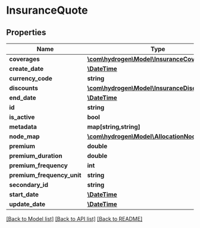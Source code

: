 # InsuranceQuote

## Properties
Name | Type | Description | Notes
------------ | ------------- | ------------- | -------------
**coverages** | [**\com\hydrogen\Model\InsuranceCoverageMap[]**](InsuranceCoverageMap.md) |  | [optional] 
**create_date** | [**\DateTime**](\DateTime.md) |  | [optional] 
**currency_code** | **string** | currencyCode | 
**discounts** | [**\com\hydrogen\Model\InsuranceDiscountMap[]**](InsuranceDiscountMap.md) |  | [optional] 
**end_date** | [**\DateTime**](\DateTime.md) |  | [optional] 
**id** | **string** |  | [optional] 
**is_active** | **bool** | is_active | [optional] 
**metadata** | **map[string,string]** |  | [optional] 
**node_map** | [**\com\hydrogen\Model\AllocationNodeMap[]**](AllocationNodeMap.md) |  | [optional] 
**premium** | **double** | premium | 
**premium_duration** | **double** | premiumDuration | [optional] 
**premium_frequency** | **int** | premiumFrequency | [optional] 
**premium_frequency_unit** | **string** | premiumFrequencyUnit | 
**secondary_id** | **string** |  | [optional] 
**start_date** | [**\DateTime**](\DateTime.md) |  | [optional] 
**update_date** | [**\DateTime**](\DateTime.md) |  | [optional] 

[[Back to Model list]](../README.md#documentation-for-models) [[Back to API list]](../README.md#documentation-for-api-endpoints) [[Back to README]](../README.md)


